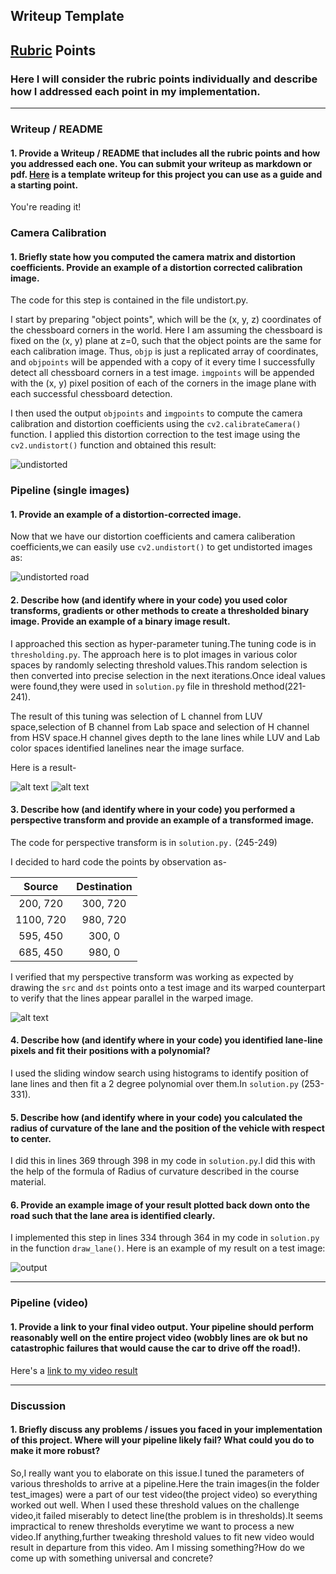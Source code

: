 ## Writeup Template

[//]: # (Image References)

[image1]: ./examples/undistort_output.png "Undistorted"
[image2]: ./test_images/test1.jpg "Road Transformed"
[image3]: ./examples/binary_combo_example.jpg "Binary Example"
[image4]: ./examples/warped_straight_lines.jpg "Warp Example"
[image5]: ./examples/color_fit_lines.jpg "Fit Visual"
[image6]: ./examples/example_output.jpg "Output"
[video1]: ./project_video.mp4 "Video"

## [Rubric](https://review.udacity.com/#!/rubrics/571/view) Points

### Here I will consider the rubric points individually and describe how I addressed each point in my implementation.  

---

### Writeup / README

#### 1. Provide a Writeup / README that includes all the rubric points and how you addressed each one.  You can submit your writeup as markdown or pdf.  [Here](https://github.com/udacity/CarND-Advanced-Lane-Lines/blob/master/writeup_template.md) is a template writeup for this project you can use as a guide and a starting point.  

You're reading it!

### Camera Calibration

#### 1. Briefly state how you computed the camera matrix and distortion coefficients. Provide an example of a distortion corrected calibration image.

The code for this step is contained in the file undistort.py.

I start by preparing "object points", which will be the (x, y, z) coordinates of the chessboard corners in the world. Here I am assuming the chessboard is fixed on the (x, y) plane at z=0, such that the object points are the same for each calibration image.  Thus, `objp` is just a replicated array of coordinates, and `objpoints` will be appended with a copy of it every time I successfully detect all chessboard corners in a test image.  `imgpoints` will be appended with the (x, y) pixel position of each of the corners in the image plane with each successful chessboard detection.  

I then used the output `objpoints` and `imgpoints` to compute the camera calibration and distortion coefficients using the `cv2.calibrateCamera()` function.  I applied this distortion correction to the test image using the `cv2.undistort()` function and obtained this result: 

![undistorted](output_images/cal_output/undistorted1.png)

### Pipeline (single images)

#### 1. Provide an example of a distortion-corrected image.

Now that we have our distortion coefficients and camera caliberation coefficients,we can easily use `cv2.undistort()` to get undistorted images as:

![undistorted road](output_images/undistorted_road/test2.jpg)

#### 2. Describe how (and identify where in your code) you used color transforms, gradients or other methods to create a thresholded binary image.  Provide an example of a binary image result.

I approached this section as hyper-parameter tuning.The tuning code is in `thresholding.py`. The approach here is to plot images in various color spaces by randomly selecting threshold values.This random selection is then converted into precise selection in the next iterations.Once ideal values were found,they were used in `solution.py` file in threshold method(221-241).

The result of this tuning was selection of L channel from LUV space,selection of B channel from Lab space and selection of H channel from HSV space.H channel gives depth to the lane lines while LUV and Lab color spaces identified lanelines near the image surface.

Here is a result-




![alt text](output_images/binary_road/test2.jpg)
![alt text](output_images/binary_road/test3.jpg)


#### 3. Describe how (and identify where in your code) you performed a perspective transform and provide an example of a transformed image.

The code for perspective transform is in `solution.py.` (245-249)

I decided to hard code the points by observation as-


| Source        | Destination   | 
|:-------------:|:-------------:| 
| 200, 720      | 300, 720        | 
| 1100, 720      | 980, 720      |
| 595, 450     | 300, 0      |
| 685, 450      | 980, 0        |

I verified that my perspective transform was working as expected by drawing the `src` and `dst` points onto a test image and its warped counterpart to verify that the lines appear parallel in the warped image.

![alt text](output_images/perspective_road/straight_lines1.jpg)

#### 4. Describe how (and identify where in your code) you identified lane-line pixels and fit their positions with a polynomial?

I used the sliding window search using histograms to identify position of lane lines and then fit a 2 degree polynomial over them.In `solution.py` (253-331).


#### 5. Describe how (and identify where in your code) you calculated the radius of curvature of the lane and the position of the vehicle with respect to center.

I did this in lines 369 through 398 in my code in `solution.py`.I did this with the help of the formula of Radius of curvature described in the course material.

#### 6. Provide an example image of your result plotted back down onto the road such that the lane area is identified clearly.

I implemented this step in lines 334 through 364 in my code in `solution.py` in the function `draw_lane()`.  Here is an example of my result on a test image:

![output](examples/output.png)

---

### Pipeline (video)

#### 1. Provide a link to your final video output.  Your pipeline should perform reasonably well on the entire project video (wobbly lines are ok but no catastrophic failures that would cause the car to drive off the road!).

Here's a [link to my video result](https://www.youtube.com/watch?v=e6EYTYEbTmI&)

---

### Discussion

#### 1. Briefly discuss any problems / issues you faced in your implementation of this project.  Where will your pipeline likely fail?  What could you do to make it more robust?

So,I really want you to elaborate on this issue.I tuned the parameters of various thresholds to arrive at a pipeline.Here the train images(in the folder test_images) were a part of our test video(the project video) so everything worked out well.
When I used these threshold values on the challenge video,it failed miserably to detect line(the problem is in thresholds).It seems impractical to renew thresholds everytime we want to process a new video.If anything,further tweaking threshold values to fit new video would result in departure from this video.
Am I missing something?How do we come up with something universal and concrete? 
